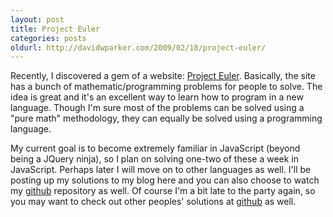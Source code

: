 ```yaml
---
layout: post
title: Project Euler
categories: posts
oldurl: http://davidwparker.com/2009/02/18/project-euler/
---
```

Recently, I discovered a gem of a website: [Project Euler](http://projecteuler.net/).  Basically, the site has a bunch of mathematic/programming problems for people to solve.  The idea is great and it's an excellent way to learn how to program in a new language.  Though I'm sure most of the problems can be solved using a "pure math" methodology, they can equally be solved using a programming language.

My current goal is to become extremely familiar in JavaScript (beyond being a JQuery ninja), so I plan on solving one-two of these a week in JavaScript.  Perhaps later I will move on to other languages as well.  I'll be posting up my solutions to my blog here and you can also choose to watch my [github](http://www.github.com/davidwparker/project_euler) repository as well.  Of course I'm a bit late to the party again, so you may want to check out other peoples' solutions at [github](http://github.com/search?q=euler&type=Repositories&x=0&y=0) as well.
